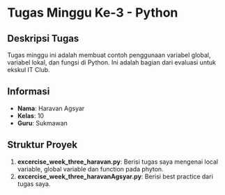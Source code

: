 # Tugas Minggu Ke-3 - Python

## Deskripsi Tugas

Tugas minggu ini adalah membuat contoh penggunaan variabel global, variabel lokal, dan fungsi di Python. Ini adalah bagian dari evaluasi untuk ekskul IT Club.

## Informasi

- **Nama**: Haravan Agsyar
- **Kelas**: 10
- **Guru**: Sukmawan

## Struktur Proyek

1. **excercise_week_three_haravan.py**: Berisi tugas saya mengenai local variable, global variable dan function pada phyton.
2. **excercise_week_three_haravanAgsyar.py**: Berisi best practice dari tugas saya.